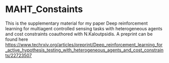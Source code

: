 # MAHT_Constaints

This is the supplementary material for my paper Deep reinforcement learning for multiagent controlled sensing tasks with
heterogeneous agents and cost constraints
coauthored with N.Kaloutpsidis. A preprint can be found here https://www.techrxiv.org/articles/preprint/Deep_reinforcement_learning_for_active_hypothesis_testing_with_heterogeneous_agents_and_cost_constraints/22723507
